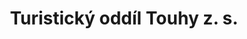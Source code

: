 ---
id: 81d9dd84-0e0d-4121-9833-3204ded51ee7
title: Turistický oddíl Touhy z. s.
price: 5
year: 2019
description: Příspěvek na zakoupení várnice na teplé nápoje
kouskovani: true
locationName: undefined
position:
  lng: 18.0500718895889
  lat: 49.70742382392442
---